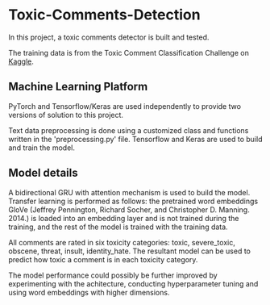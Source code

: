 # Toxic-Comments-Detection
In this project, a toxic comments detector is built and tested.

The training data is from the Toxic Comment Classification Challenge on [Kaggle](https://www.kaggle.com/c/jigsaw-toxic-comment-classification-challenge).

## Machine Learning Platform
PyTorch and Tensorflow/Keras are used independently to provide two versions of solution to this project. 

Text data preprocessing is done using a customized class and functions written in the 'preprocessing.py' file. Tensorflow and Keras are used to build and train the model.

## Model details
A bidirectional GRU with attention mechanism is used to build the model. Transfer learning is performed as follows: the pretrained word embeddings GloVe (Jeffrey Pennington, Richard Socher, and Christopher D. Manning. 2014.) is loaded into an embedding layer and is not trained during the training, and the rest of the model is trained with the training data.

All comments are rated in six toxicity categories: toxic, severe_toxic, obscene, threat, insult, identity_hate. The resultant model can be used to predict how toxic a comment is in each toxicity category. 

The model performance could possibly be further improved by experimenting with the achitecture, conducting hyperparameter tuning and using word embeddings with higher dimensions.

